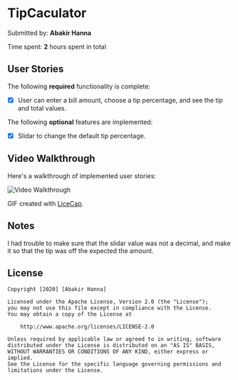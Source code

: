 # TipCaculator

Submitted by: **Abakir Hanna**

Time spent: **2** hours spent in total

## User Stories

The following **required** functionality is complete:

* [x] User can enter a bill amount, choose a tip percentage, and see the tip and total values.

The following **optional** features are implemented:
* [x] Slidar to change the default tip percentage.

## Video Walkthrough 

Here's a walkthrough of implemented user stories:

<img src='https://imgur.com/nGWbZ3y.gif' title='Video Walkthrough' width='' alt='Video Walkthrough' />

GIF created with [LiceCap](http://www.cockos.com/licecap/).

## Notes

I had trouble to make sure that the slidar value was not a decimal, and make it so that the tip was off the expected the amount.

## License

    Copyright [2020] [Abakir Hanna]

    Licensed under the Apache License, Version 2.0 (the "License");
    you may not use this file except in compliance with the License.
    You may obtain a copy of the License at

        http://www.apache.org/licenses/LICENSE-2.0

    Unless required by applicable law or agreed to in writing, software
    distributed under the License is distributed on an "AS IS" BASIS,
    WITHOUT WARRANTIES OR CONDITIONS OF ANY KIND, either express or implied.
    See the License for the specific language governing permissions and
    limitations under the License.
